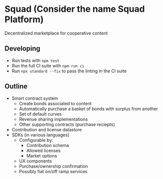 # Squad (Consider the name Squad Platform)

Decentralized marketplace for cooperative content

## Developing

* Run tests with `npm test`
* Run the full CI suite with `npm run ci`
* Run `npx standard --fix` to pass the linting in the CI suite

## Outline

* Smart contract system
  * Create bonds associated to content
  * Automatically purchase a basket of bonds with surplus from another
  * Set of default curves
  * Revenue sharing implementations
  * Other supporting contracts (purchase reciepts)
* Contribution and license datastore
* SDKs (in various languages)
  * Configurable by:
    * Contribution schema
    * Allowed licenses
    * Market options
  * UX components
  * Purchase/ownership confirmation
  * Possibly fiat on/off ramp services
